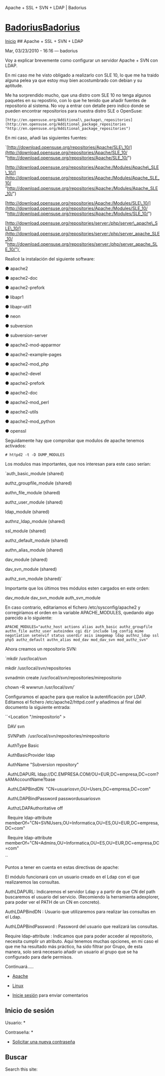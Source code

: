 





Apache + SSL + SVN + LDAP | Badorius


















# [BadoriusBadorius](/ "Badorius")

 
 

[Inicio](/) ## Apache + SSL + SVN + LDAP

 

Mar, 03/23/2010 - 16:16 — badorius

Voy a explicar brevemente como configurar un servidor Apache + SVN con LDAP.


En mi caso me he visto obligado a realizarlo con SLE 10, lo que me ha traido alguna pelea ya que estoy muy bien acostumbrado con debian y su aptitude.


Me ha sorprendido mucho, que una distro com SLE 10 no tenga algunos paquetes en su repostirio, con lo que he tenido que añadir fuentes de repositorio al sistema. No voy a entrar con detalle pero indico donde se pueden encontrar repositorios para nuestra distro SLE o OpenSuse:


 `[http://en.opensuse.org/Additional\_package\_repositories](http://en.opensuse.org/Additional_package_repositories "http://en.opensuse.org/Additional_package_repositories")`


En mi caso, añadi las siguientes fuentes:


 `[http://download.opensuse.org/repositories/Apache/SLE\_10/](http://download.opensuse.org/repositories/Apache/SLE_10/ "http://download.opensuse.org/repositories/Apache/SLE_10/")  

[http://download.opensuse.org/repositories/Apache:/Modules/Apache\_SLE\_10/](http://download.opensuse.org/repositories/Apache:/Modules/Apache_SLE_10/ "http://download.opensuse.org/repositories/Apache:/Modules/Apache_SLE_10/")  

[http://download.opensuse.org/repositories/Apache:/Modules/SLE\_10/](http://download.opensuse.org/repositories/Apache:/Modules/SLE_10/ "http://download.opensuse.org/repositories/Apache:/Modules/SLE_10/")  

[http://download.opensuse.org/repositories/server:/php/server\_apache\_SLE\_10/](http://download.opensuse.org/repositories/server:/php/server_apache_SLE_10/ "http://download.opensuse.org/repositories/server:/php/server_apache_SLE_10/")`


Realicé la instalación del siguiente software:


● apache2  

● apache2-doc  

● apache2-prefork  

● libapr1  

● libapr-util1  

● neon  

● subversion  

● subversion-server  

● apache2-mod-apparmor  

● apache2-example-pages  

● apache2-mod\_php  

● apache2-devel  

● apache2-prefork  

● apache2-doc  

● apache2-mod\_perl  

● apache2-utils  

● apache2-mod\_python  

● openssl


Seguidamente hay que comprobar que modulos de apache tenemos activados:


 `# httpd2 -t -D DUMP_MODULES`


Los modulos mas importantes, que nos interesan para este caso serían:


 `auth_basic_module (shared)  

 authz_groupfile_module (shared)  

 authn_file_module (shared)  

 authz_user_module (shared)  

 ldap_module (shared)  

 authnz_ldap_module (shared)  

 ssl_module (shared)  

 authz_default_module (shared)  

 authn_alias_module (shared)  

 dav_module (shared)  

 dav_svn_module (shared)  

 authz_svn_module (shared)`


Importante que los últimos tres módulos esten cargados en este orden:  

dav\_module dav\_svn\_module auth\_svn\_module


En caso contrario, editariamos el fichero /etc/sysconfig/apache2 y corregiríamos el orden en la variable APACHE\_MODULES, quedando algo parecido a lo siguiente:


 `APACHE_MODULES="authz_host actions alias auth_basic authz_groupfile authn_file authz_user autoindex cgi dir include log_config mime negotiation setenvif status userdir asis imagemap ldap authnz_ldap ssl php5 authz_default authn_alias mod_dav mod_dav_svn mod_authz_svn"`


Ahora creamos un repositorio SVN:


 `mkdir /usr/local/svn  

mkdir /usr/local/svn/repositories  

svnadmin create /usr/local/svn/repositories/mirepositorio  

chown –R wwwrun /usr/local/svn/`


Configuramos el apache para que realice la autentificación por LDAP. Editamos el fichero /etc/apache2/httpd.conf y añadimos al final del documento la siguiente entrada:


 ``<Location "/mirepositorio" >  

  DAV svn  

  SVNPath  /usr/local/svn/repositories/mirepositorio  

  AuthType Basic  

  AuthBasicProvider ldap  

  AuthName "Subversion repository"  

  AuthLDAPURL ldap://DC.EMPRESA.COM/OU=EUR,DC=empresa,DC=com?sAMAccountName?base  

  AuthLDAPBindDN  "CN=usuariosvn,OU=Users,DC=empresa,DC=com"  

  AuthLDAPBindPassword passwordusuariosvn  

  AuthzLDAPAuthoritative off  

  Require ldap-attribute memberOf="CN=SVNUsers,OU=Informatica,OU=ES,OU=EUR,DC=empresa,DC=com"  

  Require ldap-attribute memberOf="CN=Admins,OU=Informatica,OU=ES,OU=EUR,DC=empresa,DC=com"  

</Location>``



Puntos a tener en cuenta en estas directivas de apache:  

El módulo funcionará con un usuario creado en el Ldap con el que realizaremos las consultas.


AuthLDAPURL: Indicaremos el servidor Ldap y a partir de que CN del path buscaremos el usuario del servicio. (Recomiendo la herramienta adexplorer, para poder ver el PATH de un CN en concreto).


AuthLDAPBindDN : Usuario que utilizaremos para realizar las consultas en el Ldap.


AuthLDAPBindPassword : Password del usuario que realizará las consultas.


Require ldap-attribute : Indicamos que para poder acceder al repositorio, necesita cumplir un atributo. Aquí tenemos muchas opciones, en mi caso el que me ha resultado más práctico, ha sido filtrar por Grupo, de esta manera, solo será necesario añadir un usuario al grupo que se ha configurado para darle permisos.


Continuará.....





* [Apache](/?q=taxonomy/term/9)
* [Linux](/?q=taxonomy/term/2)


* [Inicie sesión](/?q=user/login&destination=comment%2Freply%2F16%23comment-form) para enviar comentarios





 


## Inicio de sesión




Usuario: *



Contraseña: *



* [Solicitar una nueva contraseña](/?q=user/password "Solicita una contraseña nueva por correo electrónico.")






## Buscar





Search this site: 










 




